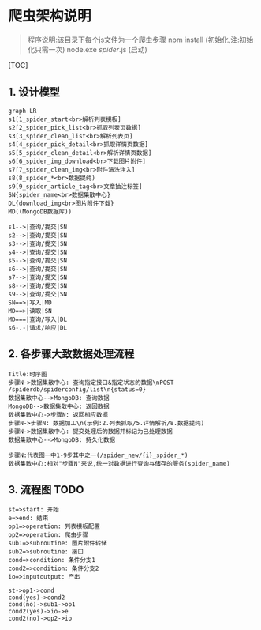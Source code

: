 # 爬虫架构说明

> 程序说明:该目录下每个js文件为一个爬虫步骤
> npm install (初始化,注:初始化只需一次)
> node.exe *_spider_*.js (启动)

[TOC]

## 1. 设计模型

```mermaid
graph LR
s1[1_spider_start<br>解析列表模板]
s2[2_spider_pick_list<br>抓取列表页数据]
s3[3_spider_clean_list<br>解析列表页]
s4[4_spider_pick_detail<br>抓取详情页数据]
s5[5_spider_clean_detail<br>解析详情页数据]
s6[6_spider_img_download<br>下载图片附件]
s7[7_spider_clean_img<br>附件清洗注入]
s8(8_spider_*<br>数据提纯)
s9[9_spider_article_tag<br>文章抽注标签]
SN{spider_name<br>数据集散中心}
DL{download_img<br>图片附件下载}
MD((MongoDB数据库))

s1-->|查询/提交|SN
s2-->|查询/提交|SN
s3-->|查询/提交|SN
s4-->|查询/提交|SN
s5-->|查询/提交|SN
s6-->|查询/提交|SN
s7-->|查询/提交|SN
s8-->|查询/提交|SN
s9-->|查询/提交|SN
SN==>|写入|MD
MD==>|读取|SN
MD===|查询/写入|DL
s6-.-|请求/响应|DL
```

## 2. 各步骤大致数据处理流程

```sequence
Title:时序图
步骤N->数据集散中心: 查询指定接口&指定状态的数据\nPOST /spiderdb/spiderconfig/list\n{status=0}
数据集散中心-->MongoDB: 查询数据
MongoDB-->数据集散中心: 返回数据
数据集散中心->步骤N: 返回相应数据
步骤N->步骤N: 数据加工\n(示例:2.列表抓取/5.详情解析/8.数据提纯)
步骤N->数据集散中心: 提交处理后的数据并标记为已处理数据
数据集散中心-->MongoDB: 持久化数据
```

    步骤N:代表图一中1-9步其中之一(/spider_new/{i}_spider_*)
    数据集散中心:相对"步骤N"来说,统一对数据进行查询与储存的服务(spider_name)

## 3. 流程图 TODO

```flow
st=>start: 开始
e=>end: 结束
op1=>operation: 列表模板配置
op2=>operation: 爬虫步骤
sub1=>subroutine: 图片附件转储
sub2=>subroutine: 接口
cond=>condition: 条件分支1
cond2=>condition: 条件分支2
io=>inputoutput: 产出

st->op1->cond
cond(yes)->cond2
cond(no)->sub1->op1
cond2(yes)->io->e
cond2(no)->op2->io
```